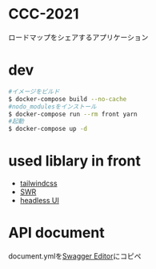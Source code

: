 # CCC-2021
ロードマップをシェアするアプリケーション

# dev

```bash
#イメージをビルド
$ docker-compose build --no-cache
#nodo_modulesをインストール
$ docker-compose run --rm front yarn
#起動
$ docker-compose up -d
```

# used liblary in front

- [tailwindcss](https://tailwindcss.com/)
- [SWR](https://swr.vercel.app/ja)
- [headless UI](https://headlessui.dev/)

# API document
document.ymlを[Swagger Editor](https://editor.swagger.io/#)にコピペ
